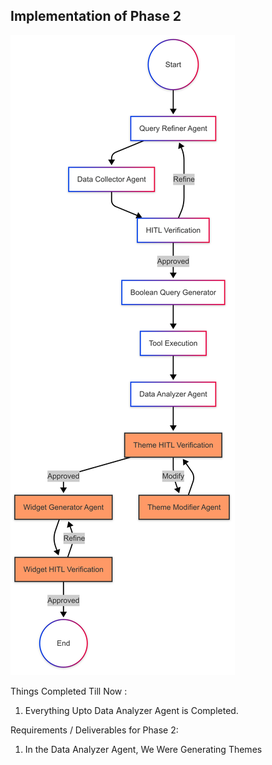 ## Implementation of Phase 2

![Architecture](Architecture.png)


Things Completed Till Now :
1. Everything Upto Data Analyzer Agent is Completed.


Requirements / Deliverables for Phase 2:
1. In the Data Analyzer Agent, We Were Generating Themes